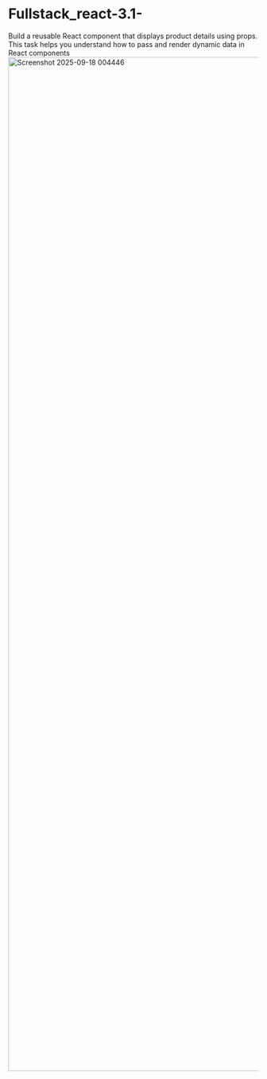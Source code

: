 # Fullstack_react-3.1-
Build a reusable React component that displays product details using props. This task helps you understand how to pass and render dynamic data in React components
<img width="3766" height="2036" alt="Screenshot 2025-09-18 004446" src="https://github.com/user-attachments/assets/c86127a1-047b-4221-abdf-9fde7ba86401" />
